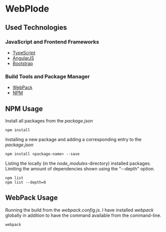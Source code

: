 # WebPlode

## Used Technologies

### JavaScript and Frontend Frameworks

* [TypeScript](https://www.typescriptlang.org/index.html)
* [AngularJS](https://angularjs.org/)
* [Bootstrap](http://getbootstrap.com/)

### Build Tools and Package Manager

* [WebPack](https://webpack.js.org/)
* [NPM](https://www.npmjs.com/)

## NPM Usage

Install all packages from the _package.json_   

    npm install

Installing a new package and adding a corresponding entry to the _package.json_

    npm install <package-name> --save

Listing the locally (in the _node_modules_-directory) installed packages. Limiting the amount of dependencies shown using the "--depth" option.

    npm list          
    npm list --depth=0

## WebPack Usage

Running the build from the _webpack.config.js_. I have installed _webpack_ globally in addition to have the command available from the command-line.

    webpack
